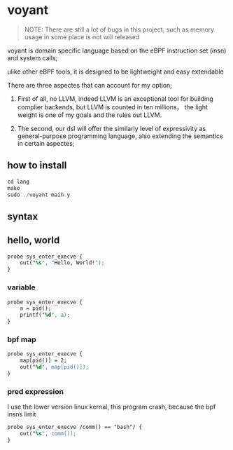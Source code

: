 # voyant

> NOTE: There are still a lot of bugs in this project, such as memory usage in some place is not will released

voyant is domain specific language based on the eBPF instruction set (insn) and system calls;

ulike other eBPF tools, it is designed to be lightweight and easy extendable

There are three aspectes that can account for my option;
1. First of all, no LLVM, indeed LLVM is an exceptional tool for building complier backends, but LLVM is counted in ten millions， the light weight is one of my goals and the rules out LLVM.

2. The second, our dsl will offer the similarly level of expressivity as general-purpose programming language, also extending the semantics in certain aspectes;


## how to install

```c
cd lang
make
sudo ./voyant main.y
```


## syntax

## hello, world

```y
probe sys_enter_execve {
    out("%s", "Hello, World!");
}
```

### variable

```y
probe sys_enter_execve {
    a = pid();
    printf("%d", a);
}
```


### bpf map

```y
probe sys_enter_execve {
    map[pid()] = 2;
    out("%d", map[pid()]);
}
```


### pred expression

I use the lower version linux kernal, this program crash, because the bpf insns limit

```y
probe sys_enter_execve /comm() == "bash"/ {
    out("%s", comm());
}
```
